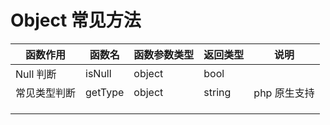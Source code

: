 # Object 常见方法

| 函数作用     | 函数名  | 函数参数类型 | 返回类型 | 说明         |
| ------------ | ------- | ------------ | -------- | ------------ |
| Null 判断    | isNull  | object       | bool     |              |
| 常见类型判断 | getType | object       | string   | php 原生支持 |
|              |         |              |          |              |
|              |         |              |          |              |
|              |         |              |          |              |
